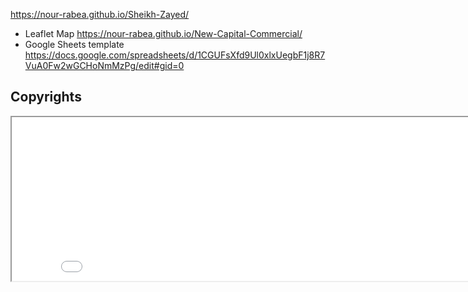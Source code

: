 https://nour-rabea.github.io/Sheikh-Zayed/
- Leaflet Map https://nour-rabea.github.io/New-Capital-Commercial/
- Google Sheets template https://docs.google.com/spreadsheets/d/1CGUFsXfd9Ul0xlxUegbF1j8R7VuA0Fw2wGCHoNmMzPg/edit#gid=0

   
## Copyrights
   <iframe src="Media/Nour.jpg" width="845" height="262"></iframe>
